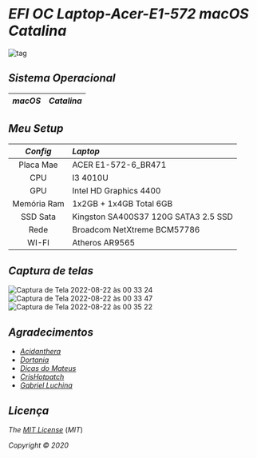 # *EFI OC Laptop-Acer-E1-572 macOS Catalina*

![tag](https://img.shields.io/github/v/release/Gilberto-Mascena/Laptop-Acer-E1-572)

## *Sistema Operacional*

*macOS* | *Catalina*
:---: | :---
  

## *Meu Setup*

*Config* | *Laptop*
:---: | :---
 Placa Mae | ACER E1-572-6_BR471
 CPU | I3 4010U
 GPU | Intel HD Graphics 4400
 Memória Ram | 1x2GB + 1x4GB Total 6GB
 SSD Sata | Kingston SA400S37 120G SATA3 2.5 SSD
 Rede | Broadcom NetXtreme BCM57786
 WI-FI | Atheros AR9565

 ## *Captura de telas*
 
![Captura de Tela 2022-08-22 às 00 33 24](https://user-images.githubusercontent.com/103699861/185834935-b85038dd-c9d0-45cf-ba54-4c65ba1815c0.png)
![Captura de Tela 2022-08-22 às 00 33 47](https://user-images.githubusercontent.com/103699861/185834958-248b77b0-6b24-4daa-8e6a-491e9293b582.png)
![Captura de Tela 2022-08-22 às 00 35 22](https://user-images.githubusercontent.com/103699861/185834964-bd57d1cd-0aaf-4d20-81b7-31dd45014314.png)


 ## *Agradecimentos*

- [*Acidanthera*](https://github.com/acidanthera)
- [*Dortania*](https://dortania.github.io/OpenCore-Install-Guide/config.plist/haswell.html)
- [*Dicas do Mateus*](https://www.youtube.com/c/DicasdoMateus)
- [*CrisHotpatch*](https://t.me/crishotpatch)
- [*Gabriel Luchina*](https://www.youtube.com/c/GabrielLuchina)

## *Licença*

*The* [*MIT License*](https://github.com/Gilberto-Mascena/Laptop-Acer-E1-572/blob/main/LICENSE.md) (*MIT*)

*Copyright :copyright: 2020* 
